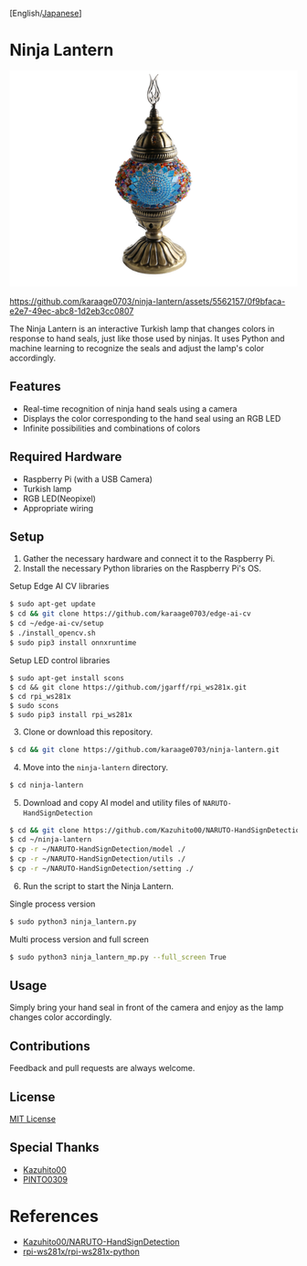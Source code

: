 [English/[Japanese](README_JP.md)]

# Ninja Lantern

![Ninja Lantern](images/ninja-lantern.png)

https://github.com/karaage0703/ninja-lantern/assets/5562157/0f9bfaca-e2e7-49ec-abc8-1d2eb3cc0807

The Ninja Lantern is an interactive Turkish lamp that changes colors in response to hand seals, just like those used by ninjas. It uses Python and machine learning to recognize the seals and adjust the lamp's color accordingly.

## Features

- Real-time recognition of ninja hand seals using a camera
- Displays the color corresponding to the hand seal using an RGB LED
- Infinite possibilities and combinations of colors

## Required Hardware

- Raspberry Pi (with a USB Camera)
- Turkish lamp
- RGB LED(Neopixel)
- Appropriate wiring

## Setup

1. Gather the necessary hardware and connect it to the Raspberry Pi.
2. Install the necessary Python libraries on the Raspberry Pi's OS.

Setup Edge AI CV libraries

```bash
$ sudo apt-get update
$ cd && git clone https://github.com/karaage0703/edge-ai-cv
$ cd ~/edge-ai-cv/setup
$ ./install_opencv.sh
$ sudo pip3 install onnxruntime
```

Setup LED control libraries

```
$ sudo apt-get install scons
$ cd && git clone https://github.com/jgarff/rpi_ws281x.git
$ cd rpi_ws281x
$ sudo scons
$ sudo pip3 install rpi_ws281x
```

3. Clone or download this repository.

```bash
$ cd && git clone https://github.com/karaage0703/ninja-lantern.git
```

4. Move into the `ninja-lantern` directory.

```bash
$ cd ninja-lantern
```

5. Download and copy AI model and utility files of `NARUTO-HandSignDetection` 

```bash
$ cd && git clone https://github.com/Kazuhito00/NARUTO-HandSignDetection
$ cd ~/ninja-lantern
$ cp -r ~/NARUTO-HandSignDetection/model ./
$ cp -r ~/NARUTO-HandSignDetection/utils ./
$ cp -r ~/NARUTO-HandSignDetection/setting ./
```

6. Run the script to start the Ninja Lantern.

Single process version

```bash
$ sudo python3 ninja_lantern.py
```

Multi process version and full screen

```bash
$ sudo python3 ninja_lantern_mp.py --full_screen True
```

## Usage

Simply bring your hand seal in front of the camera and enjoy as the lamp changes color accordingly.

## Contributions

Feedback and pull requests are always welcome.

## License

[MIT License](LICENSE)

## Special Thanks

- [Kazuhito00](https://github.com/Kazuhito00)
- [PINTO0309](https://github.com/PINTO0309)

# References

- [Kazuhito00/NARUTO-HandSignDetection](https://github.com/Kazuhito00/NARUTO-HandSignDetection)
- [rpi-ws281x/rpi-ws281x-python](https://github.com/rpi-ws281x/rpi-ws281x-python)
